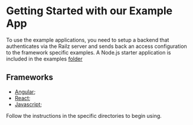 # Getting Started with our Example App

To use the example applications, you need to setup a backend that authenticates via the Railz server and sends back an access configuration to the framework specific examples.
A Node.js starter application is included in the examples [folder](examples/nodejs)

## Frameworks

- [Angular](examples/angular);
- [React](examples/react-example);
- [Javascript](examples/javascript);

Follow the instructions in the specific directories to begin using.
